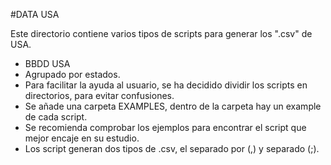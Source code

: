 #DATA USA

Este directorio contiene varios tipos de scripts para generar los ".csv" de USA.

- BBDD USA 
- Agrupado por estados.
- Para facilitar la ayuda al usuario, se ha decidido dividir los scripts en directorios, para evitar confusiones.
- Se añade una carpeta EXAMPLES, dentro de la carpeta hay un example de cada script.
- Se recomienda comprobar los ejemplos para encontrar el script que mejor encaje en su estudio.
- Los script generan dos tipos de .csv, el separado por (,) y separado (;).
